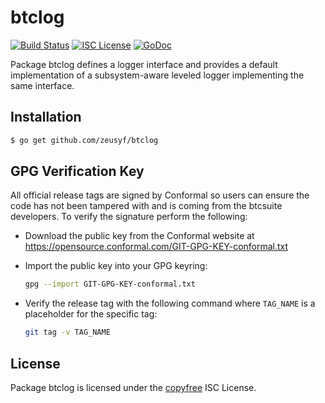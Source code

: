 btclog
======

[![Build Status](http://img.shields.io/travis/btcsuite/btclog.svg)](https://travis-ci.org/btcsuite/btclog)
[![ISC License](http://img.shields.io/badge/license-ISC-blue.svg)](http://copyfree.org)
[![GoDoc](https://img.shields.io/badge/godoc-reference-blue.svg)](http://godoc.org/github.com/zeusyf/btclog)

Package btclog defines a logger interface and provides a default implementation
of a subsystem-aware leveled logger implementing the same interface.

## Installation

```bash
$ go get github.com/zeusyf/btclog
```

## GPG Verification Key

All official release tags are signed by Conformal so users can ensure the code
has not been tampered with and is coming from the btcsuite developers.  To
verify the signature perform the following:

- Download the public key from the Conformal website at
  https://opensource.conformal.com/GIT-GPG-KEY-conformal.txt

- Import the public key into your GPG keyring:
  ```bash
  gpg --import GIT-GPG-KEY-conformal.txt
  ```

- Verify the release tag with the following command where `TAG_NAME` is a
  placeholder for the specific tag:
  ```bash
  git tag -v TAG_NAME
  ```

## License

Package btclog is licensed under the [copyfree](http://copyfree.org) ISC
License.
